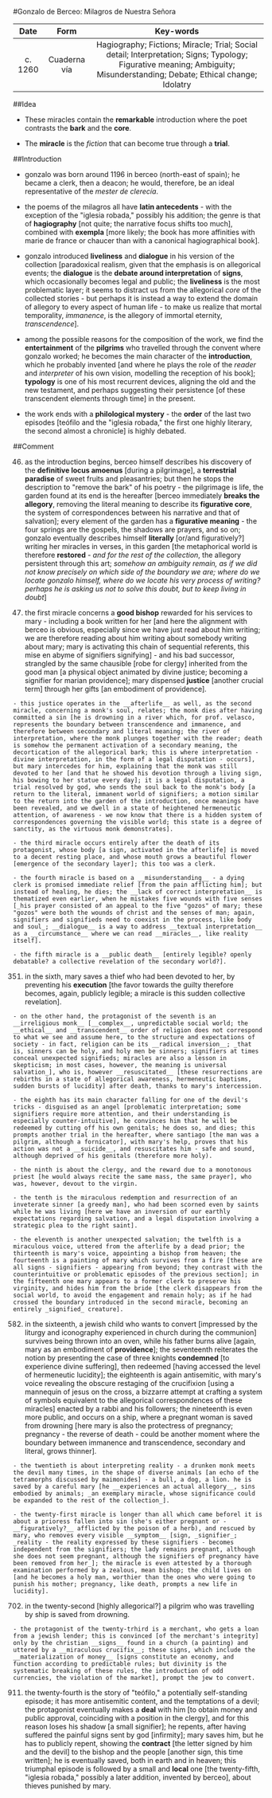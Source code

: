 #Gonzalo de Berceo: Milagros de Nuestra Señora

|Date|Form|Key-words|
|:---:|:---:|:---:|
|c. 1260|Cuaderna vía|Hagiography; Fictions; Miracle; Trial; Social detail; Interpretation; Signs; Typology; Figurative meaning; Ambiguity; Misunderstanding; Debate; Ethical change; Idolatry|

##Idea

- These miracles contain the __remarkable__ introduction where the poet contrasts the __bark__ and the __core__.

- The __miracle__ is the _fiction_ that can become true through a __trial__.

##Introduction

- gonzalo was born around 1196 in berceo (north-east of spain); he became a clerk, then a deacon; he would, therefore, be an ideal representative of the _mester de clerecía_.

- the poems of the milagros all have __latin antecedents__ - with the exception of the "iglesia robada," possibly his addition; the genre is that of __hagiography__ [not quite; the narrative focus shifts too much], combined with __exempla__ [more likely; the book has more affinities with marie de france or chaucer than with a canonical hagiographical book].

- gonzalo introduced __liveliness__ and __dialogue__ in his version of the collection [paradoxical realism, given that the emphasis is on allegorical events; the __dialogue__ is the __debate around interpretation__ of __signs__, which occasionally becomes legal and public; the __liveliness__ is the most problematic layer; it seems to distract us from the allegorical _core_ of the collected stories - but perhaps it is instead a way to extend the domain of allegory to every aspect of human life - to make us realize that mortal temporality, _immanence_, is the allegory of immortal eternity, _transcendence_].

- among the possible reasons for the composition of the work, we find the __entertainment__ of the __pilgrims__ who travelled through the convent where gonzalo worked; he becomes the main character of the __introduction__, which he probably invented [and where he plays the role of the _reader_ and _interpreter_ of his own vision, modelling the reception of his book]; __typology__ is one of his most recurrent devices, aligning the old and the new testament, and perhaps suggesting their persistence [of these transcendent elements through time] in the present.

- the work ends with a __philological mystery__ - the __order__ of the last two episodes [teófilo and the "iglesia robada," the first one highly literary, the second almost a chronicle] is highly debated.


##Comment

46. as the introduction begins, berceo himself describes his discovery of the __definitive locus amoenus__ [during a pilgrimage], a __terrestrial paradise__ of sweet fruits and pleasantries; but then he stops the description to "remove the bark" of his poetry - the pilgrimage is life, the garden found at its end is the hereafter [berceo immediately __breaks the allegory__, removing the literal meaning to describe its __figurative core__, the system of correspondences between his narrative and that of salvation]; every element of the garden has a __figurative meaning__ - the four springs are the gospels, the shadows are prayers, and so on; gonzalo eventually describes himself __literally__ [or/and figuratively?] writing her miracles in verses, in this garden [the metaphorical world is therefore __restored__ - _and for the rest of the collection_, the allegory persistent through this art; _somehow an ambiguity remain, as if we did not know precisely on which side of the boundary we are; where do we locate gonzalo himself, where do we locate his very process of writing? perhaps he is asking us not to solve this doubt, but to keep living in doubt_]

141. the first miracle concerns a __good bishop__ rewarded for his services to mary - including a book written for her [and here the alignment with berceo is obvious, especially since we have just read about him writing; we are therefore reading about him writing about somebody writing about mary; mary is activating this chain of sequential referents, this mise en abyme of signifiers signifying] - and his bad successor, strangled by the same chausible [robe for clergy] inherited from the good man [a physical object animated by divine justice; becoming a signifier for marian providence]; mary dispensed __justice__ [another crucial term] through her gifts [an embodiment of providence].

	- this justice operates in the __afterlife__ as well, as the second miracle, concerning a monk's soul, relates; the monk dies after having committed a sin [he is drowning in a river which, for prof. velasco, represents the boundary between transcendence and immanence, and therefore between secondary and literal meaning; the river of interpretation, where the monk plunges together with the reader; death is somehow the permanent activation of a secondary meaning, the decortication of the allegorical bark; this is where interpretation - divine interpretation, in the form of a legal disputation - occurs], but mary intercedes for him, explaining that the monk was still devoted to her [and that he showed his devotion through a living sign, his bowing to her statue every day]; it is a legal disputation, a trial resolved by god, who sends the soul back to the monk's body [a return to the literal, immanent world of signifiers; a motion similar to the return into the garden of the introduction, once meanings have been revealed, and we dwell in a state of heightened hermeneutic attention, of awareness - we now know that there is a hidden system of correspondences governing the visible world; this state is a degree of sanctity, as the virtuous monk demonstrates].

	- the third miracle occurs entirely after the death of its protagonist, whose body [a sign, activated in the afterlife] is moved to a decent resting place, and whose mouth grows a beautiful flower [emergence of the secondary layer]; this too was a clerk.

	- the fourth miracle is based on a __misunderstanding__ - a dying clerk is promised immediate relief [from the pain afflicting him]; but instead of healing, he dies; the __lack of correct interpretation__ is thematized even earlier, when he mistakes five wounds with five senses [_his prayer consisted of an appeal to the five "gozos" of mary; these "gozos" were both the wounds of christ and the senses of man; again, signifiers and signifieds need to coexist in the process, like body and soul_; __dialogue__ is a way to address __textual interpretation__ as a __circumstance__ where we can read __miracles__, like reality itself].

	- the fifth miracle is a __public death__ [entirely legible? openly debatable? a collective revelation of the secondary world?].

351. in the sixth, mary saves a thief who had been devoted to her, by preventing his __execution__ [the favor towards the guilty therefore becomes, again, publicly legible; a miracle is this sudden collective revelation].

	- on the other hand, the protagonist of the seventh is an __irreligious monk__ [__complex__, unpredictable social world; the __ethical__ and __transcendent__ order of religion does not correspond to what we see and assume here, to the structure and expectations of society - in fact, religion can be its __radical inversion__; _that is, sinners can be holy, and holy men be sinners; signifiers at times conceal unexpected signifieds; miracles are also a lesson in skepticism; in most cases, however, the meaning is universal salvation_], who is, however __resuscitated__ [these resurrections are rebirths in a state of allegorical awareness, hermeneutic baptisms, sudden bursts of lucidity] after death, thanks to mary's intercession.

	- the eighth has its main character falling for one of the devil's tricks - disguised as an angel [problematic interpretation; some signifiers require more attention, and their understanding is especially counter-intuitive], he convinces him that he will be redeemed by cutting off his own genitals; he does so, and dies; this prompts another trial in the hereafter, where santiago [the man was a pilgrim, although a fornicator], with mary's help, proves that his action was not a __suicide__, and resuscitates him - safe and sound, although deprived of his genitals (therefore more holy).

	- the ninth is about the clergy, and the reward due to a monotonous priest [he would always recite the same mass, the same prayer], who was, however, devout to the virgin.

	- the tenth is the miraculous redemption and resurrection of an inveterate sinner [a greedy man], who had been scorned even by saints while he was living [here we have an inversion of our earthly expectations regarding salvation, and a legal disputation involving a strategic plea to the right saint].

	- the eleventh is another unexpected salvation; the twelfth is a miraculous voice, uttered from the afterlife by a dead prior; the thirteenth is mary's voice, appointing a bishop from heaven; the fourteenth is a painting of mary which survives from a fire [these are all signs - signifiers - appearing from beyond; they contrast with the counterintuitive or problematic episodes of the previous section]; in the fifteenth one mary appears to a former clerk to preserve his virginity, and hides him from the bride [the clerk disappears from the social world, to avoid the engagement and remain holy; as if he had crossed the boundary introduced in the second miracle, becoming an entirely _signified_ creature].

582. in the sixteenth, a jewish child who wants to convert [impressed by the liturgy and iconography experienced in church during the communion] survives being thrown into an oven, while his father burns alive [again, mary as an embodiment of __providence__]; the seventeenth reiterates the notion by presenting the case of three knights __condemned__ [to experience divine suffering], then redeemed [having accessed the level of hermeneutic lucidity]; the eighteenth is again antisemitic, with mary's voice revealing the obscure restaging of the crucifixion [using a mannequin of jesus on the cross, a bizzarre attempt at crafting a system of symbols equivalent to the allegorical correspondences of these miracles] enacted by a rabbi and his followers; the nineteenth is even more public, and occurs on a ship, where a pregnant woman is saved from drowning [here mary is also the protectress of pregnancy; pregnancy - the reverse of death - could be another moment where the boundary between immanence and transcendence, secondary and literal, grows thinner].

	- the twentieth is about interpreting reality - a drunken monk meets the devil many times, in the shape of diverse animals [an echo of the tetramorphs discussed by maimonides] - a bull, a dog, a lion. he is saved by a careful mary [he __experiences an actual allegory__, sins embodied by animals; _an exemplary miracle, whose significance could be expanded to the rest of the collection_].

	- the twenty-first miracle is longer than all which came beforel it is about a prioress fallen into sin (she's either pregnant or - __figuratively?__ afflicted by the poison of a herb), and rescued by mary, who removes every visible __symptom__ [sign, _signifier_; _reality - the reality expressed by these signifiers - becomes independent from the signifiers; the lady remains pregnant, although she does not seem pregnant, although the signifiers of pregnancy have been removed from her_]; the miracle is even attested by a thorough examination performed by a zealous, mean bishop; the child lives on [and he becomes a holy man, worthier than the ones who were going to punish his mother; pregnancy, like death, prompts a new life in lucidity].

702. in the twenty-second [highly allegorical?] a pilgrim who was travelling by ship is saved from drowning.

	- the protagonist of the twenty-trhird is a merchant, who gets a loan from a jewish lender; this is convinced [of the merchant's integrity] only by the christian __signs__ found in a church (a painting) and uttered by a __miraculous crucifix__; these signs, which include the __materialization of money__ [signs constitute an economy, and function according to predictable rules; but divinity is the systematic breaking of these rules, the introduction of odd currencies, the violation of the market], prompt the jew to convert.

911. the twenty-fourth is the story of "teófilo," a potentially self-standing episode; it has more antisemitic content, and the temptations of a devil; the protagonist eventually makes a __deal__ with him [to obtain money and public approval, coinciding with a position in the clergy], and for this reason loses his shadow [a small signifier]; he repents, after having suffered the painful signs sent by god [infirmity]; mary saves him, but he has to publicly repent, showing the __contract__ [the letter signed by him and the devil] to the bishop and the people [another sign, this time written]; he is eventually saved, both in earth and in heaven; this triumphal episode is followed by a small and __local__ one [the twenty-fifth, "iglesia robada," possibly a later addition, invented by berceo], about thieves punished by mary.
